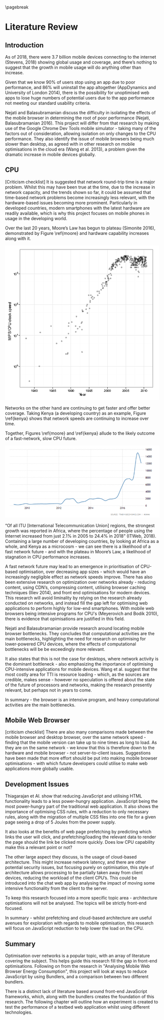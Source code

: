 \pagebreak

# Literature Review

## Introduction
As of 2018, there were 3.7 billion mobile devices connecting to the internet (Stevens, 2018) 
showing global usage and coverage, and there’s nothing to suggest 
that the growth in mobile usage will do anything other than increase.

Given that we know 90% of users stop using an app due to poor performance, and 86% will uninstall 
the app altogether (AppDynamics and University of London 2014), there is the possibility for 
unoptimised web apps to lose huge numbers of potential users due to the app performance not meeting 
our standard usability criteria.

Nejati and Balasubramanian discuss the difficulty in isolating the effects of the mobile browser in 
determining the root of poor performance (Nejati, Balasubramanian 2016). This project will differ 
from that research by making use of the Google Chrome Dev Tools mobile simulator - taking many of 
the factors out of consideration, allowing isolation on only changes to the CPU performance. They 
also identify the issue of mobile browsers being much slower than desktop, as agreed with in other 
research on mobile optimisations in the cloud era (Wang et al. 2013), a problem given the dramatic 
increase in mobile devices globally.

## CPU

[Criticism checklist]
It is suggested that network round-trip time is a major problem. Whilst this may have been true at the 
time, due to the increase in network capacity, and the trends shown so far, it could be assumed that 
time-based network problems become increasingly less relevant, with the hardware-based issues becoming 
more prominent. Particularly in developed countries, modern smartphones with the latest hardware are 
readily available, which is why this project focuses on mobile phones in usage in the developing world.

Over the last 20 years, Moore’s Law has begun to plateau (Simonite 2016), demonstrated by Figure \ref{moore} 
and hardware capability increases along with it. 

![Moore's Law Plateau \label{moore}](./images/moore.png)

Networks on the other hand are continuing to get faster and offer better coverage.  Taking Kenya (a developing 
country) as an example, Figure \ref{kenya} shows that network speeds are continuing to increase over time.

Together, Figures \ref{moore} and \ref{kenya} allude to the likely outcome of a fast-network, slow CPU future.


![Kenyan Network Speeds \label{kenya}](./images/kenya_network.png)

“Of all ITU [International Telecommunication Union] regions, the strongest 
growth was reported in Africa, where the percentage of people using the 
Internet increased from just 2.1% in 2005 to 24.4% in 2018” (ITWeb, 2018). 
Containing a large number of developing countries, by looking at Africa as 
a whole, and Kenya as a microcosm - we can see there is a likelihood of a 
fast network future - and with the plateau in Moore’s Law, a likelihood of 
stagnation in CPU performance increases. 

A fast network future may lead to an emergence in prioritisation of CPU-based 
optimisation, over decreasing app sizes - which would have an increasingly 
negligible effect as network speeds improve. There has also been extensive 
research on optimization over networks already - reducing content, using 
CDN’s, compressing content, utilising browser caching techniques (Iliev 2014), 
and front end optimisations for modern devices. This research will avoid 
liminality by relying on the research already conducted on networks, and 
instead fill the gap left for optimising web applications to perform highly 
for low-end smartphones. With mobile web browsers being intensive programs for
CPU's (Meyerovich and Bodík 2010), there is evidence that opimisations are
justified in this field.

Nejati and Balasubramanian provide research around locating mobile browser bottlenecks. 
They concludes that computational activities are the main bottlenecks, highlighting 
the need for research on optimising for lower-powered CPU devices, where the 
effects of computational bottlenecks will be be exceedingly more relevant.

It also states that this is not the case for desktops, where network activity 
is the dominant bottleneck - also emphasizing the importance of optimising 
CPU-intensive applications for mobile devices. Wang et al. suggest that 
the most costly area for TTI is resource loading - which, as the sources are 
credible, makes sense - however no speculation is offered about the state of 
the future of processors and networks, making the research presently relevant, 
but perhaps not in years to come.

In summary - the browser is an intensive program, and heavy computational
activities are the main bottlenecks.

## Mobile Web Browser

[criticism checklist]
There are also many comparisons made between the mobile browser and 
desktop browser, over the same network speed - finding that the mobile
version can take up to nine times as long to load. As they are on the 
same network - we know that this is therefore down to the hardware and
mobile browser - not server-to-client issues. Suggestions have been 
made that more effort should be put into making mobile browser 
optimisations - with which future developers could utilise to make web
applications more globally usable.

## Development Issues

Thiagarajan et Al. show that reducing JavaScript and utilising HTML functionality leads to 
a less power-hungry application. JavaScript being the most power-hungry 
part of the traditional web application. It also shows the importance of 
optimising CSS rules, with a reduction to only necessary rules, along with 
the migration of multiple CSS files into one file for a given page seeing 
a drop of 5 Joules from the power supply.

It also looks at the benefits of web page prefetching by predicting which 
links the user will click, and prefetching/loading the relevant data to render 
the page should the link be clicked more quickly. Does low CPU capability make 
this a relevant point or not? 

The other large aspect they discuss, is the usage of cloud-based architecture. 
This might increase network latency, and there are other potential security issues, 
but focusing purely on optimisation, this style of architecture allows processing 
to be partially taken away from client devices, reducing the workload of the client 
CPU’s. This could be introduced into the chat web app by analysing the impact of 
moving some intensive functionality from the client to the server.

To keep this research focused into a more specific topic area - architecture optimisations
will not be analysed. The topics will be strictly front-end focused.

In summary - whilst prefetching and cloud-based architecture are useful
avenues for exploration with regards to mobile optimisation, this research
will focus on JavaScript reduction to help lower the load on the CPU.


## Summary

Optimisation over networks is a popular topic, with an array of literature covering
the subject. This helps guide this research fill the gap in front-end optimisations.
Following on from the research in "Analysing Mobile Web Browser Energy Consumption",
this project will look at ways to reduce JavaScript by using Bundlers, and a comparison
between two different bundlers.

There is a distinct lack of literature based around front-end JavaScript frameworks,
which, along with the bundlers creates the foundation of this research. The following
chapter will outline how an experiment is created to test the performance of a testbed
web application whilst using different technologies.
